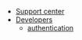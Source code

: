 * [Support center](/)
* [Developers](/developers/README.md)
    * [authentication](/developers/authentication.md)